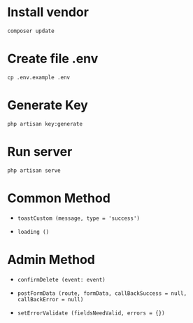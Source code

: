 # Install vendor
`composer update`
# Create file .env
`cp .env.example .env`
# Generate Key
`php artisan key:generate`
# Run server
`php artisan serve`

# Common Method
 -  
    <!-- @message: String -->
    <!-- @type: String ('success' | 'error' | 'info' | 'warning') -->
    `toastCustom (message, type = 'success')`                                

 - 
   <!-- @return: { on, off } -->
   `loading ()`

# Admin Method
 -  
    <!-- @event: Event -->
    `confirmDelete (event: event)`

 -  
    <!-- @route: String -->
    <!-- @formData: FormData -->
    <!-- @callBackSuccess: function (data) { // } -->
    <!-- @callBackError: function (errors) { // } -->
    `postFormData (route, formData, callBackSuccess = null, callBackError = null)`

 - 
   <!-- @fieldsNeedValid: Object - this has key === key of errors -->
   <!-- @errors: Object -->
   `setErrorValidate (fieldsNeedValid, errors = {})`